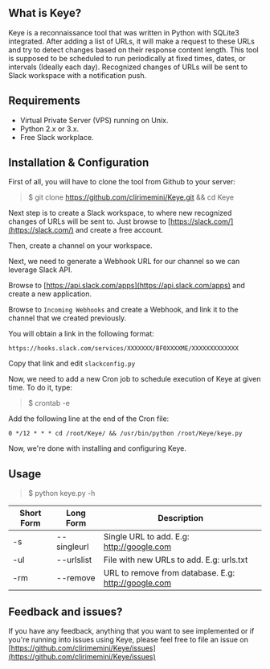 ## What is Keye?
Keye is a reconnaissance tool that was written in Python with SQLite3 integrated. After adding a list of URLs, it will make a request to these URLs and try to detect changes based on their response content length. This tool is supposed to be scheduled to run periodically at fixed times, dates, or intervals (Ideally each day). Recognized changes of URLs will be sent to Slack workspace with a notification push.

## Requirements
- Virtual Private Server (VPS) running on Unix.
- Python 2.x or 3.x.
- Free Slack workplace.

## Installation & Configuration
First of all, you will have to clone the tool from Github to your server:
> $ git clone https://github.com/clirimemini/Keye.git && cd Keye

Next step is to create a Slack workspace, to where new recognized changes of URLs will be sent to. Just browse to [https://slack.com/](https://slack.com/) and create a free account.

Then, create a channel on your workspace.

Next, we need to generate a Webhook URL for our channel so we can leverage Slack API.

Browse to [https://api.slack.com/apps](https://api.slack.com/apps) and create a new application.

Browse to `Incoming Webhooks` and create a Webhook, and link it to the channel that we created previously.

You will obtain a link in the following format:

`https://hooks.slack.com/services/XXXXXXX/BF0XXXXME/XXXXXXXXXXXXX`

Copy that link and edit `slackconfig.py`

Now, we need to add a new Cron job to schedule execution of Keye at given time. To do it, type:
> $ crontab -e

Add the following line at the end of the Cron file:

`0 */12 * * * cd /root/Keye/ && /usr/bin/python /root/Keye/keye.py`

Now, we're done with installing and configuring Keye.

## Usage
> $ python keye.py -h

Short Form    | Long Form     | Description
------------- | ------------- |-------------
-s            | --singleurl       | Single URL to add. E.g: http://google.com
-ul           | --urlslist      | File with new URLs to add. E.g: urls.txt
-rm           | --remove       | URL to remove from database. E.g: http://google.com

## Feedback and issues?
If you have any feedback, anything that you want to see implemented or if you're running into issues using Keye, please feel free to file an issue on [https://github.com/clirimemini/Keye/issues](https://github.com/clirimemini/Keye/issues)
